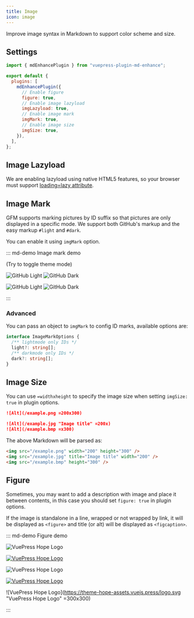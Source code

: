 ```yaml
---
title: Image
icon: image
---
```


Improve image syntax in Markdown to support color scheme and size.

<!-- more -->

## Settings

```js {7,9,11,13} title=".vuepress/config.js"
import { mdEnhancePlugin } from "vuepress-plugin-md-enhance";

export default {
  plugins: [
    mdEnhancePlugin({
      // Enable figure
      figure: true,
      // Enable image lazyload
      imgLazyload: true,
      // Enable image mark
      imgMark: true,
      // Enable image size
      imgSize: true,
    }),
  ],
};
```

<!-- #region after -->

## Image Lazyload

We are enabling lazyload using native HTML5 features, so your browser must support [loading=lazy attribute](https://caniuse.com/loading-lazy-attr).

## Image Mark

GFM supports marking pictures by ID suffix so that pictures are only displayed in a specific mode. We support both GitHub's markup and the easy markup `#light` and `#dark`.

You can enable it using `imgMark` option.

::: md-demo Image mark demo

<ColorModeSwitch /> (Try to toggle theme mode)

![GitHub Light](/assets/image/github-light.svg#gh-dark-mode-only)
![GitHub Dark](/assets/image/github-dark.svg#gh-light-mode-only)

![GitHub Light](/assets/image/github-light.svg#dark)
![GitHub Dark](/assets/image/github-dark.svg#light)

:::

### Advanced

You can pass an object to `imgMark` to config ID marks, available options are:

```ts
interface ImageMarkOptions {
  /** lightmode only IDs */
  light?: string[];
  /** darkmode only IDs */
  dark?: string[];
}
```

## Image Size

You can use `=widthxheight` to specify the image size when setting `imgSize: true` in plugin options.

```md
![Alt](/example.png =200x300)

![Alt](/example.jpg "Image title" =200x)
![Alt](/example.bmp =x300)
```

The above Markdown will be parsed as:

```html
<img src="/example.png" width="200" height="300" />
<img src="/example.jpg" title="Image title" width="200" />
<img src="/example.bmp" height="300" />
```

## Figure

Sometimes, you may want to add a description with image and place it between contents, in this case you should set `figure: true` in plugin options.

If the image is standalone in a line, wrapped or not wrapped by link, it will be displayed as `<figure>` and title (or alt) will be displayed as `<figcaption>`.

<!-- markdownlint-disable MD034 -->

::: md-demo Figure demo

![VuePress Hope Logo](/favicon.ico)

[![VuePress Hope Logo](/favicon.ico)](https://theme-hope.vuejs.press/)

![VuePress Hope Logo](/favicon.ico "VuePress Hope Logo")

[![VuePress Hope Logo](/favicon.ico "VuePress Hope Logo")](https://theme-hope.vuejs.press/)

![VuePress Hope Logo](https://theme-hope-assets.vuejs.press/logo.svg "VuePress Hope Logo" =300x300)

:::

<!-- markdownlint-enable MD034 -->

<script setup lang="ts">
import ColorModeSwitch from "@theme-hope/modules/outlook/components/ColorModeSwitch";
</script>

<!-- #endregion after -->
